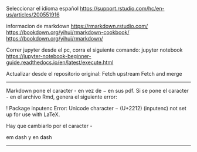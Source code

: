 Seleccionar el idioma español
https://support.rstudio.com/hc/en-us/articles/200551916


informacion de markdown
https://rmarkdown.rstudio.com/
https://bookdown.org/yihui/rmarkdown-cookbook/
https://bookdown.org/yihui/rmarkdown/


Correr jupyter desde el pc, corra el siguiente comando:
jupyter notebook
https://jupyter-notebook-beginner-guide.readthedocs.io/en/latest/execute.html


Actualizar desde el repositorio original:
Fetch upstream
Fetch and merge



--------------------------


Markdown pone el caracter - en vez de − en sus pdf. Si se pone el caracter - en el archivo Rmd, genera el siguiente error:

! Package inputenc Error: Unicode character − (U+2212)
(inputenc)                not set up for use with LaTeX.

Hay que cambiarlo por el caracter -


em dash y en dash

--------------------------